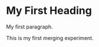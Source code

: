 
<!DOCTYPE html>
<html>
<body>

<h1>My First Heading</h1>

<p>My first paragraph.</p>
<p> This is my first merging experiment.<p>


</body>
</html>

